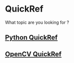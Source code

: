 # QuickRef

What topic are you looking for ?

## [Python QuickRef](pythonRef.md)
## [OpenCV QuickRef](OpenCVRef.md)
